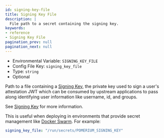 ```yaml
---
id: signing-key-file
title: Signing Key File
description: |
  File path to a secret containing the signing key.
keywords:
- reference
- Signing Key File
pagination_prev: null
pagination_next: null
---
```


- Environmental Variable: `SIGNING_KEY_FILE`
- Config File Key: `signing_key_file`
- Type: `string`
- Optional

Path to a file containing a [Signing Key](./signing-key), the private key used to sign a user's attestation JWT which can be consumed by upstream applications to pass along identifying user information like username, id, and groups.

See [Signing Key](./signing-key) for more information.

This is useful when deploying in environments that provide secret management like [Docker Swarm](https://docs.docker.com/engine/swarm/secrets/). For example:

```yaml
signing_key_file: "/run/secrets/POMERIUM_SIGNING_KEY"
```
